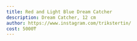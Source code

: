 ```yaml
---
title: Red and Light Blue Dream Catcher
description: Dream Catcher, 12 cm
author: https://www.instagram.com/trikstertin/
cost: 5000₸
---
```

